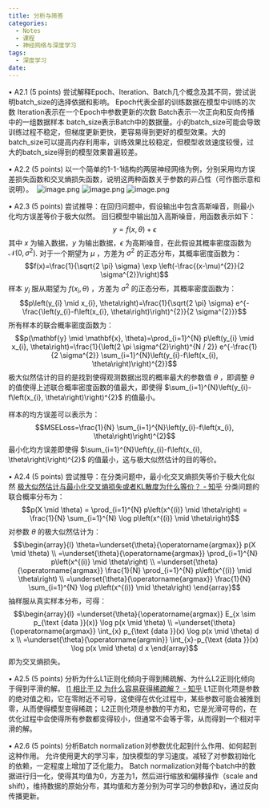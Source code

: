 ```yaml
---
title: 分析与简答
categories:
  - Notes
  - 课程
  - 神经网络与深度学习
tags:
  - 深度学习
date:
---
```

• A2.1 (5 points) 尝试解释Epoch、Iteration、Batch几个概念及其不同，尝试说明batch_size的选择依据和影响。
Epoch代表全部的训练数据在模型中训练的次数
Iteration表示在一个Epoch中参数更新的次数
Batch表示一次正向和反向传播中的一组数据样本
batch_size表示Batch中的数据量。小的batch_size可能会导致训练过程不稳定，但梯度更新更快，更容易得到更好的模型效果。大的batch_size可以提高内存利用率，训练效果比较稳定，但模型收敛速度较慢，过大的batch_size得到的模型效果普遍较差。


• A2.2 (5 points) 以一个简单的1-1-1结构的两层神经网络为例，分别采用均方误差损失函数和交叉熵损失函数，说明这两种函数关于参数的非凸性（可作图示意和说明）。 
![image.png](https://cdn.jsdelivr.net/gh/zhengyangWang1/image@main/img/20231031100205.png)
![image.png](https://cdn.jsdelivr.net/gh/zhengyangWang1/image@main/img/20231031100233.png)
![image.png](https://cdn.jsdelivr.net/gh/zhengyangWang1/image@main/img/20231031101845.png)



• A2.3 (5 points) 尝试推导：在回归问题中，假设输出中包含高斯噪音，则最小化均方误差等价于极大似然。
回归模型中输出加入高斯噪音，用函数表示如下：$$y=f(x, \theta)+\epsilon$$其中 $x$ 为输入数据，$y$ 为输出数据，$\epsilon$ 为高斯噪音，在此假设其概率密度函数为 $\mathcal{N}\left(0, \sigma^{2}\right)$.
对于一个期望为 $\mu$ ，方差为 $\sigma^{2}$ 的正态分布，其概率密度函数为：$$f(x)=\frac{1}{\sqrt{2 \pi} \sigma} \exp \left(-\frac{(x-\mu)^{2}}{2 \sigma^{2}}\right)$$
样本 $y_i$ 服从期望为 $f(x_i, \theta)$ ，方差为 $\sigma^{2}$ 的正态分布，其概率密度函数为：$$p\left(y_{i} \mid x_{i}, \theta\right)=\frac{1}{\sqrt{2 \pi} \sigma} e^{-\frac{\left(y_{i}-f\left(x_{i}, \theta\right)\right)^{2}}{2 \sigma^{2}}}$$
所有样本的联合概率密度函数为：$$p(\mathbf{y} \mid \mathbf{x}, \theta)=\prod_{i=1}^{N} p\left(y_{i} \mid x_{i}, \theta\right)=\frac{1}{\left(2 \pi \sigma^{2}\right)^{N / 2}} e^{-\frac{1}{2 \sigma^{2}} \sum_{i=1}^{N}\left(y_{i}-f\left(x_{i}, \theta\right)\right)^{2}}$$
极大似然估计的目的是找到使得观测数据出现的概率最大的参数值 $\theta$ ，即调整 $\theta$ 的值使得上述联合概率密度函数的值最大，即使得 $\sum_{i=1}^{N}\left(y_{i}-f\left(x_{i}, \theta\right)\right)^{2}$ 的值最小。

样本的均方误差可以表示为：$$MSELoss=\frac{1}{N} \sum_{i=1}^{N}\left(y_{i}-f\left(x_{i}, \theta\right)\right)^{2}$$最小化均方误差即使得 $\sum_{i=1}^{N}\left(y_{i}-f\left(x_{i}, \theta\right)\right)^{2}$ 的值最小，这与极大似然估计的目的等价。


• A2.4 (5 points) 尝试推导：在分类问题中，最小化交叉熵损失等价于极大化似然
[极大似然估计与最小化交叉熵损失或者KL散度为什么等价？ - 知乎](https://zhuanlan.zhihu.com/p/84764177)
分类问题的联合概率分布为：$$p(X \mid \theta) = \prod_{i=1}^{N} p\left(x^{(i)} \mid \theta\right) = \frac{1}{N} \sum_{i=1}^{N} \log p\left(x^{(i)} \mid \theta\right)$$
对参数 $\theta$ 的极大似然估计为：$$\begin{array}{l}
\theta=\underset{\theta}{\operatorname{argmax}} p(X \mid \theta) \\
=\underset{\theta}{\operatorname{argmax}} \prod_{i=1}^{N} p\left(x^{(i)} \mid \theta\right) \\
=\underset{\theta}{\operatorname{argmax}} \frac{1}{N} \prod_{i=1}^{N} p\left(x^{(i)} \mid \theta\right) \\
=\underset{\theta}{\operatorname{argmax}} \frac{1}{N} \sum_{i=1}^{N} \log p\left(x^{(i)} \mid \theta\right)
\end{array}$$抽样服从真实样本分布，可得：$$\begin{array}{l}
=\underset{\theta}{\operatorname{argmax}} E_{x \sim p_{\text {data }}(x)} \log p(x \mid \theta) \\
=\underset{\theta}{\operatorname{argmax}} \int_{x} p_{\text {data }}(x) \log p(x \mid \theta) d x \\
=\underset{\theta}{\operatorname{argmin}} \int_{x}-p_{\text {data }}(x) \log p(x \mid \theta) d x
\end{array}$$即为交叉熵损失。



• A2.5 (5 points) 分析为什么L1正则化倾向于得到稀疏解、为什么L2正则化倾向于得到平滑的解。
[l1 相比于 l2 为什么容易获得稀疏解？ - 知乎](https://www.zhihu.com/question/37096933/answer/70426653)
L1正则化项是参数的绝对值之和，它在零附近不可导，这使得在优化过程中，某些参数可能会被推到零，从而使得模型变得稀疏；
L2正则化项是参数的平方和，它是光滑可导的，在优化过程中会使得所有参数都变得较小，但通常不会等于零，从而得到一个相对平滑的解。

• A2.6 (5 points) 分析Batch normalization对参数优化起到什么作用、如何起到这种作用。
允许使用更大的学习率，加快模型的学习速度。减轻了对参数初始化的依赖，一定程度上增加了泛化能力。
Batch normalization对每个batch中的数据进行归一化，使得其均值为0，方差为1，然后进行缩放和偏移操作（scale and shift），维持数据的原始分布，其均值和方差分别为可学习的参数β和γ，通过反向传播更新。